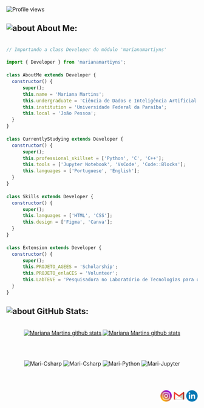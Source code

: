 <p align="left"> <img height="25" width="125" src="https://komarev.com/ghpvc/?username=marianamartiyns&color=ff69b4" alt="Profile views"/>

 ## <img width="32" alt="about" src="https://raw.github.com/elizarov/elizarov/master/about.png"> About Me:
  
  ```js

// Importando a class Developer do módulo 'marianamartiyns'

import { Developer } from 'marianamartiyns';

class AboutMe extends Developer {
    constructor() {
        super();
        this.name = 'Mariana Martins';
        this.undergraduate = 'Ciência de Dados e Inteligência Artificial';
        this.institution = 'Universidade Federal da Paraíba';
        this.local = 'João Pessoa';
    }
}

class CurrentlyStudying extends Developer {
    constructor() {
        super();
        this.professional_skillset = ['Python', 'C', 'C++'];
        this.tools = ['Jupyter Notebook', 'VsCode', 'Code::Blocks'];
        this.languages = ['Portuguese', 'English'];
    }
}

class Skills extends Developer {
    constructor() {
        super();
        this.languages = ['HTML', 'CSS'];
        this.design = ['Figma', 'Canva'];
    }
}

class Extension extends Developer {
    constructor() {
        super();
        this.PROJETO_AGEES = 'Scholarship';
        this.PROJETO_enlaCES = 'Volunteer';
        this.LabTEVE = 'Pesquisadora no Laboratório de Tecnologias para o Ensino Virtual e Estatística';
    }
}

``` 

## <img width="32" alt="about" src="https://raw.github.com/elizarov/elizarov/master/about.png"> GitHub Stats:
<br>

<div align="center">
<a href="https://github.com/marianamartiyns">
  <img align="center" height="150" width = "350" src="https://github-readme-stats.vercel.app/api/top-langs/?username=marianamartiyns&layout=compact&langs_count=7&theme=omni" alt="Mariana Martins github stats"/> </a>

<a href="https://github.com/marianamartiyns">
 <img align="center" height="150" width = "350" src="https://github-readme-stats.vercel.app/api?username=marianamartiyns&show_icons=true&theme=omni" alt="Mariana Martins github stats"/> </a>

<br><br>

<img align="center" alt="Mari-Csharp" height="60" width="70" src="https://cdn.jsdelivr.net/gh/devicons/devicon/icons/csharp/csharp-original.svg" />
<img align="center" alt="Mari-Csharp" height="60" width="70" src="https://cdn.jsdelivr.net/gh/devicons/devicon/icons/unity//unity-original.svg" />
<img align="center" alt="Mari-Python" height="60" width="70" src="https://cdn.jsdelivr.net/gh/devicons/devicon/icons/python/python-original.svg" />
<img align="center" alt="Mari-Jupyter" height="60" width="70" src="https://cdn.jsdelivr.net/gh/devicons/devicon/icons/jupyter/jupyter-original-wordmark.svg" />

</div>

<br><br>

<div align="right">
  <a  href="https://instagram.com/marianamartiyns" target="_blank" rel="external"><img height="30" width="30" src="https://github.com/shahbajjamil/Social-Meadia-Icons/blob/cd8986f5a2be2a96df9fabcc13a4129f32c79dbe/Icons-logos/instagram-circle.png" target="_blank"></a>
  <a  href = "mailto:marianamatiyns@gmail.com" target="_blank" rel="external"><img height="30" width="30" src="https://github.com/shahbajjamil/Social-Meadia-Icons/blob/cd8986f5a2be2a96df9fabcc13a4129f32c79dbe/Icons-logos/gmail.png" target="_blank" ></a> 
  <a  href="https://www.linkedin.com/in/profile-mariana-martins" target="_blank" rel="external" ><img height="30" width="30" src="https://github.com/shahbajjamil/Social-Meadia-Icons/blob/cd8986f5a2be2a96df9fabcc13a4129f32c79dbe/Icons-logos/linkedin-circle.png" target="_blank"></a>
</div>
